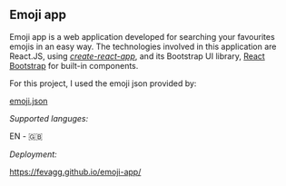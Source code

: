 ## Emoji app 

Emoji app is a web application developed for searching your favourites emojis in an easy way. The technologies involved in this application are React.JS, using *[create-react-app](https://create-react-app.dev/docs/getting-started)*, and its Bootstrap UI library, [React Bootstrap](https://react-bootstrap.github.io/getting-started/introduction) for built-in components.
	
For this project, I used the emoji json provided by: 

[emoji.json](https://unpkg.com/emoji.json@13.1.0/emoji.json)
	
*Supported languges:* 

EN - 🇬🇧

*Deployment:*

https://fevagg.github.io/emoji-app/
